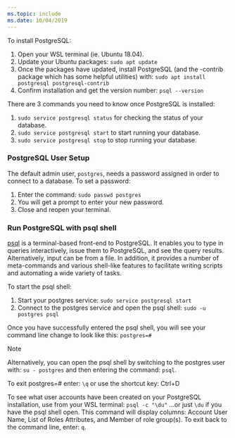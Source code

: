 ```yaml
---
ms.topic: include
ms.date: 10/04/2019
---
```

To install PostgreSQL:

1. Open your WSL terminal (ie. Ubuntu 18.04).
2. Update your Ubuntu packages: `sudo apt update`
3. Once the packages have updated, install PostgreSQL (and the -contrib package which has some helpful utilities) with: `sudo apt install postgresql postgresql-contrib`
4. Confirm installation and get the version number: `psql --version`

There are 3 commands you need to know once PostgreSQL is installed:

1. `sudo service postgresql status` for checking the status of your database.
2. `sudo service postgresql start`  to start running your database.
3. `sudo service postgresql stop` to stop running your database.

### PostgreSQL User Setup

The default admin user, `postgres`, needs a password assigned in order to connect to a database. To set a password:

1. Enter the command: `sudo passwd postgres`
2. You will get a prompt to enter your new password.
3. Close and reopen your terminal.

### Run PostgreSQL with psql shell

[psql](https://www.postgresql.org/docs/10/app-psql.html) is a terminal-based front-end to PostgreSQL. It enables you to type in queries interactively, issue them to PostgreSQL, and see the query results. Alternatively, input can be from a file. In addition, it provides a number of meta-commands and various shell-like features to facilitate writing scripts and automating a wide variety of tasks.

To start the psql shell:

1. Start your postgres service: `sudo service postgresql start`
2. Connect to the postgres service and open the psql shell: `sudo -u postgres psql`

Once you have successfully entered the psql shell, you will see your command line change to look like this: `postgres=#`

> [!NOTE]
> Alternatively, you can open the psql shell by switching to the postgres user with: `su - postgres` and then entering the command: `psql`.

To exit postgres=# enter: `\q` or use the shortcut key: Ctrl+D

To see what user accounts have been created on your PostgreSQL installation, use from your WSL terminal: `psql -c "\du"` ...or just `\du` if you have the psql shell open. This command will display columns: Account User Name, List of Roles Attributes, and Member of role group(s). To exit back to the command line, enter: `q`.
